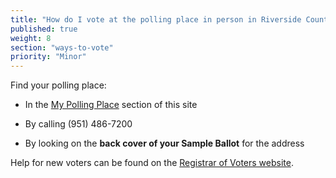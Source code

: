 ```yaml
---
title: "How do I vote at the polling place in person in Riverside County?"
published: true
weight: 8
section: "ways-to-vote"
priority: "Minor"
---
```


Find your polling place:  

- In the [My Polling Place](#section-my-polling-place) section of this site  

- By calling (951) 486-7200  

- By looking on the **back cover of your Sample Ballot** for the address  

Help for new voters can be found on the [Registrar of Voters website](http://www.voteinfo.net/faq.asp).  
